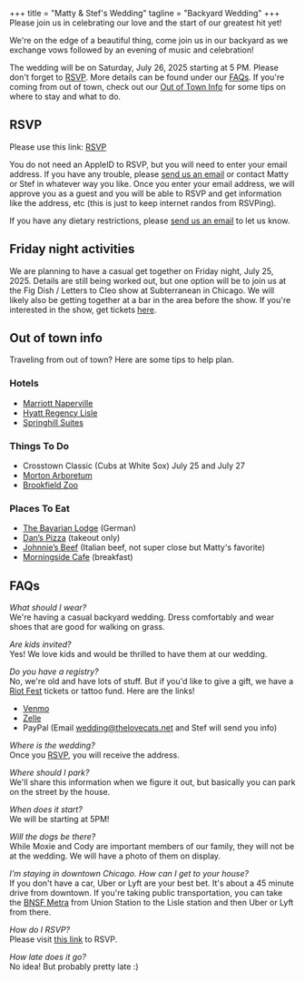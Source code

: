 +++
title = "Matty & Stef's Wedding"
tagline = "Backyard Wedding"
+++
Please join us in celebrating our love and the start of our greatest hit yet!

We're on the edge of a beautiful thing, come join us in our backyard as we exchange vows followed by an evening of music and celebration!

The wedding will be on Saturday, July 26, 2025 starting at 5 PM. Please don't forget to [RSVP](https://www.icloud.com/invites/0e1p9Su9-4w7n00J9n5jVZFfw). More details can be found under our [FAQs](#faqs). If you're coming from out of town, check out our [Out of Town Info](#out-of-town-info) for some tips on where to stay and what to do.

## RSVP

Please use this link: [RSVP](/rsvp)

You do not need an AppleID to RSVP, but you will need to enter your email address. If you have any trouble, please [send us an email](mailto:wedding@thelovecats.net) or contact Matty or Stef in whatever way you like. Once you enter your email address, we will approve you as a guest and you will be able to RSVP and get information like the address, etc (this is just to keep internet randos from RSVPing).

If you have any dietary restrictions, please [send us an email](mailto:wedding@thelovecats.net) to let us know.

## Friday night activities

We are planning to have a casual get together on Friday night, July 25, 2025. Details are still being worked out, but one option will be to join us at the Fig Dish / Letters to Cleo show at Subterranean in Chicago. We will likely also be getting together at a bar in the area before the show. If you're interested in the show, get tickets [here](https://www.seetickets.us/event/letters-to-cleo/647014).

## Out of town info

Traveling from out of town? Here are some tips to help plan.

### Hotels

- [Marriott Naperville](https://www.marriott.com/en-us/hotels/chimn-chicago-marriott-naperville/overview/)
- [Hyatt Regency Lisle](https://www.hyatt.com/hyatt-regency/en-US/lisle-hyatt-regency-lisle-near-naperville)
- [Springhill Suites](https://www.marriott.com/en-us/hotels/chiwr-springhill-suites-chicago-naperville-warrenville/overview/)

### Things To Do

- Crosstown Classic (Cubs at White Sox) July 25 and July 27
- [Morton Arboretum](https://mortonarb.org/)
- [Brookfield Zoo](https://www.brookfieldzoo.org/)

### Places To Eat

- [The Bavarian Lodge](https://bavarian-lodge.com/) (German)
- [Dan’s Pizza](https://www.danspizza.net/) (takeout only)
- [Johnnie’s Beef](https://g.co/kgs/zZVx4qe) (Italian beef, not super close but Matty's favorite)
- [Morningside Cafe](https://www.morningsidelisle.com/) (breakfast)

## FAQs

*What should I wear?*<br>
We're having a casual backyard wedding. Dress comfortably and wear shoes that are good for walking on grass.

*Are kids invited?*<br>
Yes! We love kids and would be thrilled to have them at our wedding.

*Do you have a registry?*<br>
No, we're old and have lots of stuff. But if you'd like to give a gift, we have a [Riot Fest](https://riotfest.org/) tickets or tattoo fund.
Here are the links!
- [Venmo](https://venmo.com/u/Matt-Stratton-4)
- [Zelle](https://enroll.zellepay.com/qr-codes?data=eyJuYW1lIjoiTUFUVEhFVyIsImFjdGlvbiI6InBheW1lbnQiLCJ0b2tlbiI6IjMxMjM2MTc2MTEifQ==)
- PayPal (Email wedding@thelovecats.net and Stef will send you info)

*Where is the wedding?*<br>
Once you [RSVP](/rsvp), you will receive the address.

*Where should I park?*<br>
We'll share this information when we figure it out, but basically you can park on the street by the house.

*When does it start?*<br>
We will be starting at 5PM!

*Will the dogs be there?*<br>
While Moxie and Cody are important members of our family, they will not be at the wedding. We will have a photo of them on display.

*I’m staying in downtown Chicago. How can I get to your house?*<br>
If you don't have a car, Uber or Lyft are your best bet. It's about a 45 minute drive from downtown. If you're taking public transportation, you can take the [BNSF Metra](https://ridertools.metrarail.com/maps-schedules/train-lines/BNSF) from Union Station to the Lisle station and then Uber or Lyft from there.

*How do I RSVP?*<br>
Please visit [this link](/rsvp) to RSVP.

*How late does it go?*<br>
No idea! But probably pretty late :)
